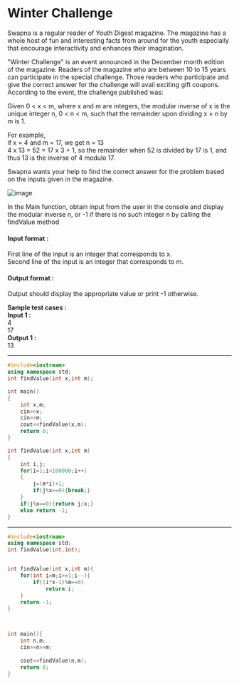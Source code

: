 # Winter Challenge

Swapna is a regular reader of Youth Digest magazine. The magazine has a whole host of fun and interesting facts from around for the youth especially that encourage interactivity and enhances their imagination.


"Winter Challenge" is an event announced in the December month edition of the magazine. Readers of the magazine who are between 10 to 15 years can participate in the special challenge. Those readers who participate and give the correct answer for the challenge will avail exciting gift coupons. According to the event, the challenge published was:

Given 0 < x < m, where x and m are integers, the modular inverse of x is the unique integer n, 0 < n < m, such that the remainder upon dividing x × n by m is 1.

For example,
<br>
if x = 4 and m = 17, we get n = 13
<br>
4 x 13 = 52 = 17 x 3 + 1, so the remainder when 52 is divided by 17 is 1, and thus 13 is the inverse of 4 modulo 17.

 

Swapna wants your help to find the correct answer for the problem based on the inputs given in the magazine.

![image](https://github.com/king-ronin04/CPP-Learning/assets/103017387/c9fd2131-83c8-43af-bf5b-e45dab1d764f)

In the Main function, obtain input from the user in the console and display the modular inverse n, or -1 if there is no such integer n by calling the findValue method 

#### Input format :
First line of the input is an integer that corresponds to x.
<br>
Second line of the input is an integer that corresponds to m.



#### Output format :
Output should display the appropriate value or print -1 otherwise.

**Sample test cases :<br>
Input 1 :<br>**
4<br>
17<br>
**Output 1 :<br>**
13


-------------------------------------------------------------------------------------------------------------------------------------------------------------------

```cpp
#include<iostream>
using namespace std;
int findValue(int x,int m);

int main()
{
    int x,m;
    cin>>x;
    cin>>m;
    cout<<findValue(x,m);
    return 0;
}

int findValue(int x,int m)
{
    int i,j;
    for(i=1;i<100000;i++)
    {
        j=(m*i)+1;
        if(j%x==0){break;}
    }
    if(j%x==0){return j/x;}
    else return -1;
}


```
-------------------------------------------------------------------------------------------------------------------------------------------------------------------

```cpp
#include<iostream>
using namespace std;
int findValue(int,int);


int findValue(int x,int m){
    for(int i=m;i>=1;i--){
        if((i*x-1)%m==0)
            return i;
    }
    return -1;
}



int main(){
    int n,m;
    cin>>n>>m;
    
    cout<<findValue(n,m);
    return 0;
}
```

